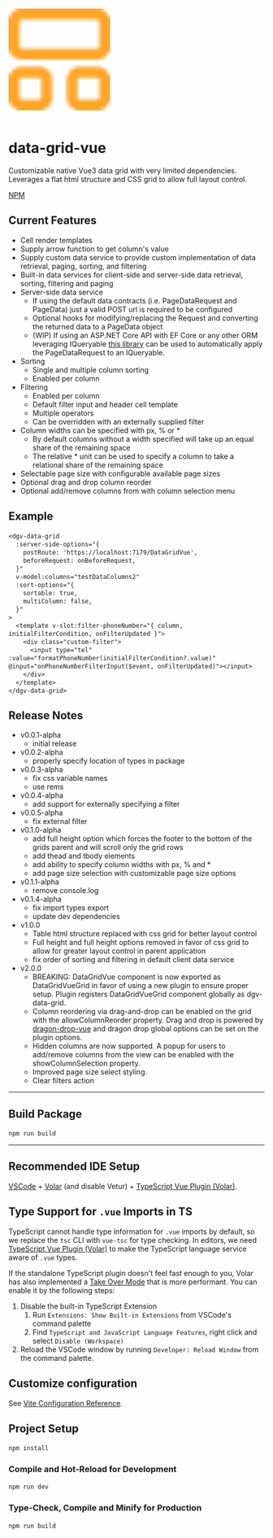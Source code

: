 <img src="./public/favicon.svg" width="200" style="margin: 15px 0;" />

# data-grid-vue

Customizable native Vue3 data grid with very limited dependencies. Leverages a flat html structure and CSS grid to allow full layout control.

[NPM](https://www.npmjs.com/package/data-grid-vue)

## Current Features

* Cell render templates
* Supply arrow function to get column's value
* Supply custom data service to provide custom implementation of data retrieval, paging, sorting, and filtering
* Built-in data services for client-side and server-side data retrieval, sorting, filtering and paging
* Server-side data service
  * If using the default data contracts (i.e. PageDataRequest and PageData) just a valid POST url is required to be configured
  * Optional hooks for modifying/replacing the Request and converting the returned data to a PageData object
  * (WIP) If using an ASP.NET Core API with EF Core or any other ORM leveraging IQueryable [this library](https://github.com/nruffing/data-grid-vue-dotnet) can be used to automatically apply the PageDataRequest to an IQueryable.
* Sorting
  * Single and multiple column sorting
  * Enabled per column
* Filtering
  * Enabled per column
  * Default filter input and header cell template
  * Multiple operators
  * Can be overridden with an externally supplied filter
* Column widths can be specified with px, % or *
  * By default columns without a width specified will take up an equal share of the remaining space
  * The relative * unit can be used to specify a column to take a relational share of the remaining space
* Selectable page size with configurable available page sizes
* Optional drag and drop column reorder
* Optional add/remove columns from with column selection menu

## Example

```vue
<dgv-data-grid
  :server-side-options="{
    postRoute: 'https://localhost:7179/DataGridVue',
    beforeRequest: onBeforeRequest,
  }"
  v-model:columns="testDataColumns2"
  :sort-options="{
    sortable: true,
    multiColumn: false,
  }"
>
  <template v-slot:filter-phoneNumber="{ column, initialFilterCondition, onFilterUpdated }">
    <div class="custom-filter">
      <input type="tel" :value="formatPhoneNumber(initialFilterCondition?.value)" @input="onPhoneNumberFilterInput($event, onFilterUpdated)"></input>
    </div>
  </template>
</dgv-data-grid>
```

## Release Notes
 * v0.0.1-alpha
   * initial release
 * v0.0.2-alpha
   * properly specify location of types in package
 * v0.0.3-alpha
   * fix css variable names
   * use rems
 * v0.0.4-alpha
   * add support for externally specifying a filter
 * v0.0.5-alpha
   * fix external filter
 * v0.1.0-alpha
   * add full height option which forces the footer to the bottom of the grids parent and will scroll only the grid rows
   * add thead and tbody elements
   * add ability to specify column widths with px, % and *
   * add page size selection with customizable page size options
 * v0.1.1-alpha
   * remove console.log
 * v0.1.4-alpha
   * fix import types export
   * update dev dependencies
 * v1.0.0
   * Table html structure replaced with css grid for better layout control
   * Full height and full height options removed in favor of css grid to allow for greater layout control in parent application
   * fix order of sorting and filtering in default client data service
 * v2.0.0
   * BREAKING: DataGridVue component is now exported as DataGridVueGrid in favor of using a new plugin to ensure proper setup. Plugin registers DataGridVueGrid component globally as dgv-data-grid.
   * Column reordering via drag-and-drop can be enabled on the grid with the allowColumnReorder property. Drag and drop is powered by [dragon-drop-vue](https://www.npmjs.com/package/dragon-drop-vue) and dragon drop global options can be set on the plugin options.
   * Hidden columns are now supported. A popup for users to add/remove columns from the view can be enabled with the showColumnSelection property.
   * Improved page size select styling.
   * Clear filters action
________________________________________

## Build Package

```sh
npm run build
```
________________________________________

## Recommended IDE Setup

[VSCode](https://code.visualstudio.com/) + [Volar](https://marketplace.visualstudio.com/items?itemName=Vue.volar) (and disable Vetur) + [TypeScript Vue Plugin (Volar)](https://marketplace.visualstudio.com/items?itemName=Vue.vscode-typescript-vue-plugin).

## Type Support for `.vue` Imports in TS

TypeScript cannot handle type information for `.vue` imports by default, so we replace the `tsc` CLI with `vue-tsc` for type checking. In editors, we need [TypeScript Vue Plugin (Volar)](https://marketplace.visualstudio.com/items?itemName=Vue.vscode-typescript-vue-plugin) to make the TypeScript language service aware of `.vue` types.

If the standalone TypeScript plugin doesn't feel fast enough to you, Volar has also implemented a [Take Over Mode](https://github.com/johnsoncodehk/volar/discussions/471#discussioncomment-1361669) that is more performant. You can enable it by the following steps:

1. Disable the built-in TypeScript Extension
    1) Run `Extensions: Show Built-in Extensions` from VSCode's command palette
    2) Find `TypeScript and JavaScript Language Features`, right click and select `Disable (Workspace)`
2. Reload the VSCode window by running `Developer: Reload Window` from the command palette.

## Customize configuration

See [Vite Configuration Reference](https://vitejs.dev/config/).

## Project Setup

```sh
npm install
```

### Compile and Hot-Reload for Development

```sh
npm run dev
```

### Type-Check, Compile and Minify for Production

```sh
npm run build
```
